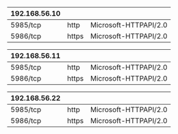 | 192.168.56.10   |       |                       |
|:----------------|:------|:----------------------|
| 5985/tcp        | http  | Microsoft-HTTPAPI/2.0 |
| 5986/tcp        | https | Microsoft-HTTPAPI/2.0 |


| 192.168.56.11   |       |                       |
|:----------------|:------|:----------------------|
| 5985/tcp        | http  | Microsoft-HTTPAPI/2.0 |
| 5986/tcp        | https | Microsoft-HTTPAPI/2.0 |


| 192.168.56.22   |       |                       |
|:----------------|:------|:----------------------|
| 5985/tcp        | http  | Microsoft-HTTPAPI/2.0 |
| 5986/tcp        | https | Microsoft-HTTPAPI/2.0 |